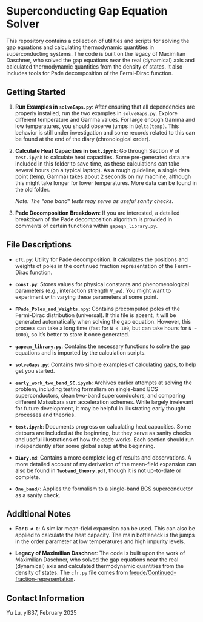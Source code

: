 # Superconducting Gap Equation Solver

This repository contains a collection of utilities and scripts for solving the gap equations and calculating thermodynamic quantities in superconducting systems. The code is built on the legacy of Maximilian Daschner, who solved the gap equations near the real (dynamical) axis and calculated thermodynamic quantities from the density of states. It also includes tools for Pade decomposition of the Fermi-Dirac function.

## Getting Started

1. **Run Examples in `solveGaps.py`**:
   After ensuring that all dependencies are properly installed, run the two examples in `solveGaps.py`. Explore different temperature and Gamma values. For large enough Gamma and low temperatures, you should observe jumps in `Delta(temp)`. This behavior is still under investigation and some records related to this can be found at the end of the diary (chronological order).

2. **Calculate Heat Capacities in `test.ipynb`**:
   Go through Section V of `test.ipynb` to calculate heat capacities. Some pre-generated data are included in this folder to save time, as these calculations can take several hours (on a typical laptop). As a rough guideline, a single data point (temp, Gamma) takes about 2 seconds on my machine, although this might take longer for lower temperatures. More data can be found in the old folder.

   *Note: The "one band" tests may serve as useful sanity checks.*

3. **Pade Decomposition Breakdown**:
   If you are interested, a detailed breakdown of the Pade decomposition algorithm is provided in comments of certain functions within `gapeqn_library.py`.

## File Descriptions

- **`cft.py`**: Utility for Pade decomposition. It calculates the positions and weights of poles in the continued fraction representation of the Fermi-Dirac function.
  
- **`const.py`**: Stores values for physical constants and phenomenological parameters (e.g., interaction strength `V_ee`). You might want to experiment with varying these parameters at some point.

- **`FPade_Poles_and_Weights.npy`**: Contains precomputed poles of the Fermi-Dirac distribution (universal). If this file is absent, it will be generated automatically when solving the gap equation. However, this process can take a long time (fast for `N < 100`, but can take hours for `N ~ 1000`), so it’s better to store it once generated.

- **`gapeqn_library.py`**: Contains the necessary functions to solve the gap equations and is imported by the calculation scripts.

- **`solveGaps.py`**: Contains two simple examples of calculating gaps, to help get you started.

- **`early_work_two_band_SC.ipynb`**: Archives earlier attempts at solving the problem, including testing formalism on single-band BCS superconductors, clean two-band superconductors, and comparing different Matsubara sum acceleration schemes. While largely irrelevant for future development, it may be helpful in illustrating early thought processes and theories.

- **`test.ipynb`**: Documents progress on calculating heat capacities. Some detours are included at the beginning, but they serve as sanity checks and useful illustrations of how the code works. Each section should run independently after some global setup at the beginning.

- **`Diary.md`**: Contains a more complete log of results and observations. A more detailed account of my derivation of the mean-field expansion can also be found in **`Twoband_theory.pdf`**, though it is not up-to-date or complete.

- **`One_band/`**: Applies the formalism to a single-band BCS superconductor as a sanity check.

## Additional Notes

- **For `B ≠ 0`**: A similar mean-field expansion can be used. This can also be applied to calculate the heat capacity. The main bottleneck is the jumps in the order parameter at low temperatures and high impurity levels.

- **Legacy of Maximilian Daschner**: The code is built upon the work of Maximilian Daschner, who solved the gap equations near the real (dynamical) axis and calculated thermodynamic quantities from the density of states. The `cfr.py` file comes from [freude/Continued-fraction-representation](https://github.com/freude/Continued-fraction-representation).

## Contact Information

Yu Lu, yl837, February 2025
